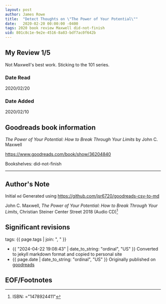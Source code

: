 ```yaml
---
layout: post
author: James Rowe
title:  "Detect Thoughts on \"The Power of Your Potential\""
date:   2020-02-20 00:00:00 -0400
tags: 2020 book review Maxwell did-not-finish
uid: 801c8c1e-9e2e-4516-8a83-bdf7ac0f642b
---
```




## My Review 1/5

Not Maxwell's best work. Sticking to the 101 series.

### Date Read
2020/02/20

### Date Added
2020/02/10

## Goodreads book information

*The Power of Your Potential: How to Break Through Your Limits* by John C. Maxwell

https://www.goodreads.com/book/show/36204840

Bookshelves: did-not-finish

---

## Author's Note

Initial `md` Generated using https://github.com/jsr6720/goodreads-csv-to-md

John C. Maxwell, *The Power of Your Potential: How to Break Through Your Limits*, Christian Steiner Center Street 2018 (Audio CD)[^1]

## Significant revisions

tags: {{ page.tags | join: ", " }} <!-- todo move this somewhere -->

- {{ "2024-04-22 19:08:43" | date_to_string: "ordinal", "US" }} Converted to jekyll markdown format and copied to personal site
- {{ page.date | date_to_string: "ordinal", "US" }} Originally published on [goodreads](https://www.goodreads.com)

## EOF/Footnotes

[^1]: ISBN: ="1478924411"
